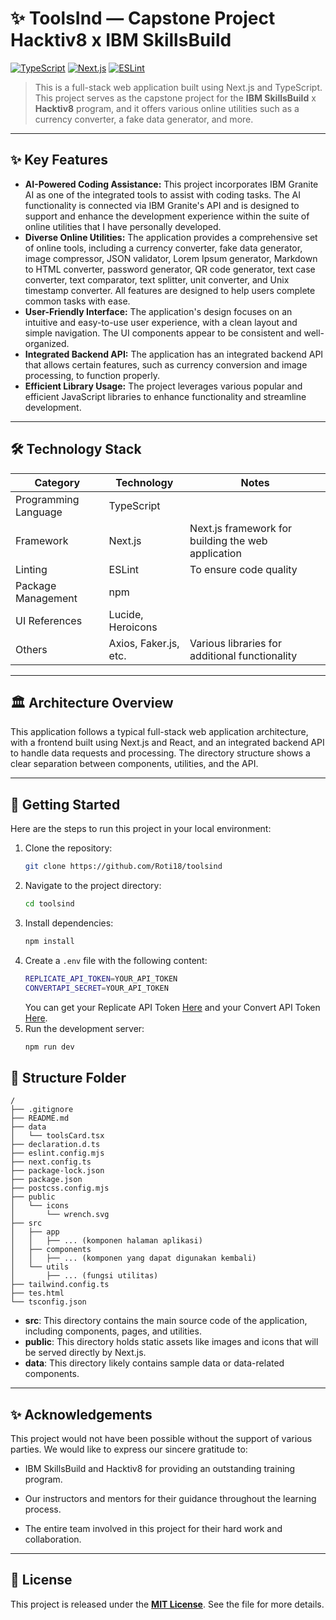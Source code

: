 # ✨ ToolsInd — Capstone Project Hacktiv8 x IBM SkillsBuild

[![TypeScript](https://img.shields.io/badge/language-TypeScript-blue.svg)](https://www.typescriptlang.org/)
[![Next.js](https://img.shields.io/badge/framework-Next.js-blue.svg)](https://nextjs.org/)
[![ESLint](https://img.shields.io/badge/framework-tailwind-blue.svg)](https://tailwind.org/)

> This is a full-stack web application built using Next.js and TypeScript. This project serves as the capstone project for the **IBM SkillsBuild** x **Hacktiv8** program, and it offers various online utilities such as a currency converter, a fake data generator, and more.

---

## ✨ Key Features

- **AI-Powered Coding Assistance:** This project incorporates IBM Granite AI as one of the integrated tools to assist with coding tasks. The AI functionality is connected via IBM Granite's API and is designed to support and enhance the development experience within the suite of online utilities that I have personally developed.
- **Diverse Online Utilities:** The application provides a comprehensive set of online tools, including a currency converter, fake data generator, image compressor, JSON validator, Lorem Ipsum generator, Markdown to HTML converter, password generator, QR code generator, text case converter, text comparator, text splitter, unit converter, and Unix timestamp converter. All features are designed to help users complete common tasks with ease.
- **User-Friendly Interface:** The application's design focuses on an intuitive and easy-to-use user experience, with a clean layout and simple navigation. The UI components appear to be consistent and well-organized.
- **Integrated Backend API:** The application has an integrated backend API that allows certain features, such as currency conversion and image processing, to function properly.
- **Efficient Library Usage:** The project leverages various popular and efficient JavaScript libraries to enhance functionality and streamline development.

---

## 🛠️ Technology Stack

| Category             | Technology            | Notes                                              |
| -------------------- | --------------------- | -------------------------------------------------- |
| Programming Language | TypeScript            |                                                    |
| Framework            | Next.js               | Next.js framework for building the web application |
| Linting              | ESLint                | To ensure code quality                             |
| Package Management   | npm                   |                                                    |
| UI References        | Lucide, Heroicons     |                                                    |
| Others               | Axios, Faker.js, etc. | Various libraries for additional functionality     |

---

## 🏛️ Architecture Overview

This application follows a typical full-stack web application architecture, with a frontend built using Next.js and React, and an integrated backend API to handle data requests and processing. The directory structure shows a clear separation between components, utilities, and the API.

---

## 🚀 Getting Started

Here are the steps to run this project in your local environment:

1. Clone the repository:
   ```bash
   git clone https://github.com/Roti18/toolsind
   ```
2. Navigate to the project directory:
   ```bash
   cd toolsind
   ```
3. Install dependencies:
   ```bash
   npm install
   ```
4. Create a `.env` file with the following content:
   ```bash
   REPLICATE_API_TOKEN=YOUR_API_TOKEN
   CONVERTAPI_SECRET=YOUR_API_TOKEN
   ```
   You can get your Replicate API Token [Here](https://replicate.com/account/api-tokens) and your Convert API Token [Here](https://www.convertapi.com/a/authentication).
5. Run the development server:
   ```bash
   npm run dev
   ```

## 📂 Structure Folder

```
/
├── .gitignore
├── README.md
├── data
│   └── toolsCard.tsx
├── declaration.d.ts
├── eslint.config.mjs
├── next.config.ts
├── package-lock.json
├── package.json
├── postcss.config.mjs
├── public
│   └── icons
│       └── wrench.svg
├── src
│   ├── app
│   │   ├── ... (komponen halaman aplikasi)
│   ├── components
│   │   ├── ... (komponen yang dapat digunakan kembali)
│   └── utils
│       ├── ... (fungsi utilitas)
├── tailwind.config.ts
├── tes.html
└── tsconfig.json
```

- **src**: This directory contains the main source code of the application, including components, pages, and utilities.
- **public**: This directory holds static assets like images and icons that will be served directly by Next.js.
- **data**: This directory likely contains sample data or data-related components.

---

## ✨ Acknowledgements

This project would not have been possible without the support of various parties. We would like to express our sincere gratitude to:

- IBM SkillsBuild and Hacktiv8 for providing an outstanding training program.

- Our instructors and mentors for their guidance throughout the learning process.

- The entire team involved in this project for their hard work and collaboration.

---

## 📄 License

This project is released under the [**MIT License**](/LICENSE.md). See the file for more details.
